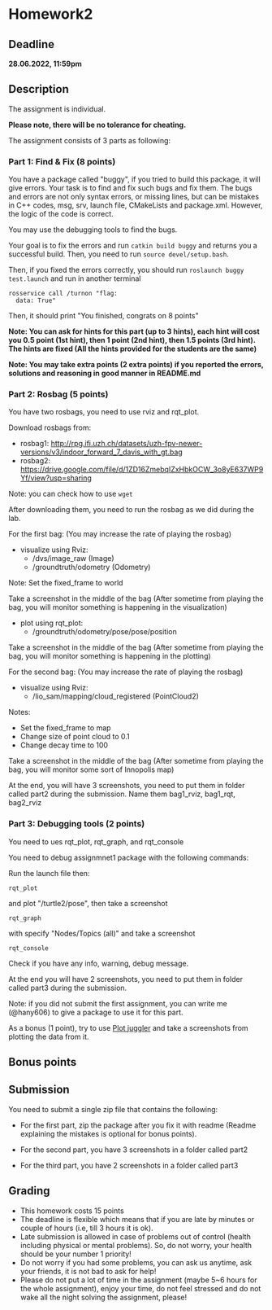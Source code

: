 # Homework2


## Deadline

**28.06.2022, 11:59pm**


## Description
The assignment is individual. 

**Please note, there will be no tolerance for cheating.**

The assignment consists of 3 parts as following:

### Part 1: Find & Fix (8 points)

You have a package called "buggy", if you tried to build this package, it will give errors. Your task is to find and fix such bugs and fix them. The bugs and errors are not only syntax errors, or missing lines, but can be mistakes in C++ codes, msg, srv, launch file, CMakeLists and package.xml. However, the logic of the code is correct.

You may use the debugging tools to find the bugs.

Your goal is to fix the errors and run ```catkin build buggy``` and returns you a successful build. Then, you need to run ```source devel/setup.bash```. 

Then, if you fixed the errors correctly, you should run ```roslaunch buggy test.launch``` and run in another terminal

```
rosservice call /turnon "flag:            
  data: True"
```
  
Then, it should print "You finished, congrats on 8 points"

**Note: You can ask for hints for this part (up to 3 hints), each hint will cost you 0.5 point (1st hint), then 1 point (2nd hint), then 1.5 points (3rd hint). The hints are fixed (All the hints provided for the students are the same)**


**Note: You may take extra points (2 extra points) if you reported the errors, solutions and reasoning in good manner in README.md**

### Part 2: Rosbag (5 points)

You have two rosbags, you need to use rviz and rqt_plot.

Download rosbags from:


* rosbag1: http://rpg.ifi.uzh.ch/datasets/uzh-fpv-newer-versions/v3/indoor_forward_7_davis_with_gt.bag
* rosbag2: https://drive.google.com/file/d/1ZD16ZmebqIZxHbkOCW_3o8yE637WP9Yf/view?usp=sharing

Note: you can check how to use ```wget```

After downloading them, you need to run the rosbag as we did during the lab.

For the first bag: (You may increase the rate of playing the rosbag)
* visualize using Rviz: 
    - /dvs/image_raw (Image)
    - /groundtruth/odometry (Odometry)

Note: Set the fixed_frame to world

Take a screenshot in the middle of the bag (After sometime from playing the bag, you will monitor something is happening in the visualization)

* plot using rqt_plot:
    - /groundtruth/odometry/pose/pose/position

Take a screenshot in the middle of the bag (After sometime from playing the bag, you will monitor something is happening in the plotting)


For the second bag: (You may increase the rate of playing the rosbag)

* visualize using Rviz: 
    - /lio_sam/mapping/cloud_registered (PointCloud2)

Notes:

* Set the fixed_frame to map
* Change size of point cloud to 0.1
* Change decay time to 100

Take a screenshot in the middle of the bag (After sometime from playing the bag, you will monitor some sort of Innopolis map)



At the end, you will have 3 screenshots, you need to put them in folder called part2 during the submission. Name them bag1_rviz, bag1_rqt, bag2_rviz

### Part 3: Debugging tools (2 points)

You need to ues rqt_plot, rqt_graph, and rqt_console

You need to debug assignmnet1 package with the following commands:


Run the launch file then:

```
rqt_plot
```
and plot "/turtle2/pose", then take a screenshot

```
rqt_graph
```
with specify "Nodes/Topics (all)" and take a screenshot

```
rqt_console
```

Check if you have any info, warning, debug message.


At the end you will have 2 screenshots, you need to put them in folder called part3 during the submission.

Note: if you did not submit the first assignment, you can write me (@hany606) to give a package to use it for this part.

As a bonus (1 point), try to use [Plot juggler](https://github.com/facontidavide/PlotJuggler) and take a screenshots from plotting the data from it.


## Bonus points



## Submission

You need to submit a single zip file that contains the following:

* For the first part, zip the package after you fix it with readme (Readme explaining the mistakes is optional for bonus points).

* For the second part, you have 3 screenshots in a folder called part2

* For the third part, you have 2 screenshots in a folder called part3

## Grading

* This homework costs 15 points
* The deadline is flexible which means that if you are late by minutes or couple of hours (i.e, till 3 hours it is ok).
* Late submission is allowed in case of problems out of control (health including physical or mental problems). So, do not worry, your health should be your number 1 priority!
* Do not worry if you had some problems, you can ask us anytime, ask your friends, it is not bad to ask for help!
* Please do not put a lot of time in the assignment (maybe 5~6 hours for the whole assignment), enjoy your time, do not feel stressed and do not wake all the night solving the assignment, please!


